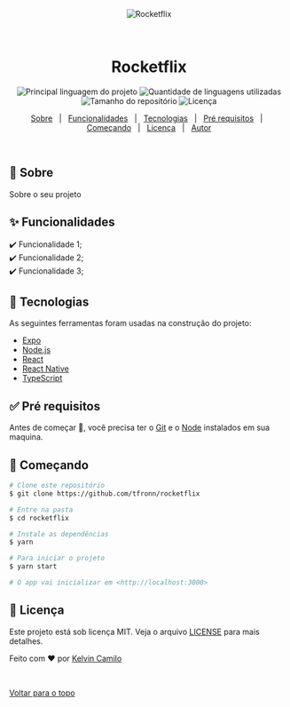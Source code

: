 <div align="center" id="top"> 
  <img src="./.github/app.gif" alt="Rocketflix" />

  &#xa0;

  <!-- <a href="https://rocketflix.netlify.com">Demo</a> -->
</div>

<h1 align="center">Rocketflix</h1>

<p align="center">
  <img alt="Principal linguagem do projeto" src="https://img.shields.io/github/languages/top/tfronn/rocketflix?color=56BEB8">

  <img alt="Quantidade de linguagens utilizadas" src="https://img.shields.io/github/languages/count/tfronn/rocketflix?color=56BEB8">

  <img alt="Tamanho do repositório" src="https://img.shields.io/github/repo-size/tfronn/rocketflix?color=56BEB8">

  <img alt="Licença" src="https://img.shields.io/github/license/tfronn/rocketflix?color=56BEB8">

  <!-- <img alt="Github issues" src="https://img.shields.io/github/issues/tfronn/rocketflix?color=56BEB8" /> -->

  <!-- <img alt="Github forks" src="https://img.shields.io/github/forks/tfronn/rocketflix?color=56BEB8" /> -->

  <!-- <img alt="Github stars" src="https://img.shields.io/github/stars/tfronn/rocketflix?color=56BEB8" /> -->
</p>

<!-- Status -->

<!-- <h4 align="center"> 
	🚧  Rocketflix 🚀 Em construção...  🚧
</h4> 

<hr> -->

<p align="center">
  <a href="#dart-sobre">Sobre</a> &#xa0; | &#xa0; 
  <a href="#sparkles-funcionalidades">Funcionalidades</a> &#xa0; | &#xa0;
  <a href="#rocket-tecnologias">Tecnologias</a> &#xa0; | &#xa0;
  <a href="#white_check_mark-pré-requisitos">Pré requisitos</a> &#xa0; | &#xa0;
  <a href="#checkered_flag-começando">Começando</a> &#xa0; | &#xa0;
  <a href="#memo-licença">Licença</a> &#xa0; | &#xa0;
  <a href="https://github.com/tfronn" target="_blank">Autor</a>
</p>

<br>

## :dart: Sobre ##

Sobre o seu projeto

## :sparkles: Funcionalidades ##

:heavy_check_mark: Funcionalidade 1;\
:heavy_check_mark: Funcionalidade 2;\
:heavy_check_mark: Funcionalidade 3;

## :rocket: Tecnologias ##

As seguintes ferramentas foram usadas na construção do projeto:

- [Expo](https://expo.io/)
- [Node.js](https://nodejs.org/en/)
- [React](https://pt-br.reactjs.org/)
- [React Native](https://reactnative.dev/)
- [TypeScript](https://www.typescriptlang.org/)

## :white_check_mark: Pré requisitos ##

Antes de começar :checkered_flag:, você precisa ter o [Git](https://git-scm.com) e o [Node](https://nodejs.org/en/) instalados em sua maquina.

## :checkered_flag: Começando ##

```bash
# Clone este repositório
$ git clone https://github.com/tfronn/rocketflix

# Entre na pasta
$ cd rocketflix

# Instale as dependências
$ yarn

# Para iniciar o projeto
$ yarn start

# O app vai inicializar em <http://localhost:3000>
```

## :memo: Licença ##

Este projeto está sob licença MIT. Veja o arquivo [LICENSE](LICENSE.md) para mais detalhes.


Feito com :heart: por <a href="https://github.com/tfronn" target="_blank">Kelvin Camilo</a>

&#xa0;

<a href="#top">Voltar para o topo</a>
